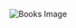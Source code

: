 ![Books Image](https://cdn.glitch.global/f64eba08-4587-486f-a46a-709f73355016/books.png?v=1704233939720)
